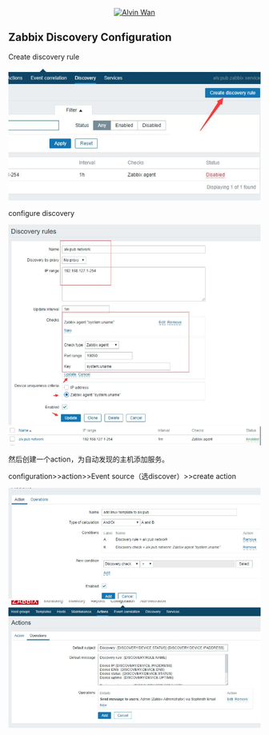 <p align='center'> <a href='https://github.com/alvinwancn' target="_blank"> <img src='https://github.com/AlvinWanCN/life-record/raw/master/images/etlucency.png' alt='Alvin Wan' width=200></a></p>

## Zabbix Discovery Configuration

Create discovery rule 

<img src=images/13.jpg>

configure discovery 

<img src=images/14.jpg> 

<img src=images/15.jpg>

然后创建一个action，为自动发现的主机添加服务。

configuration>>action>>Event source（选discover）>>create action

<img src=images/16.jpg>

<img src=images/17.jpg>

